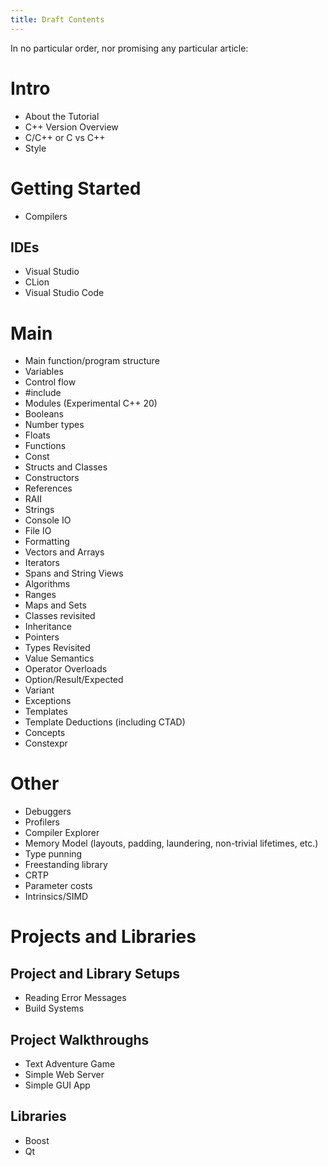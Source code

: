 ```yaml
---
title: Draft Contents
---
```


In no particular order, nor promising any particular article:

# Intro
- About the Tutorial
- C++ Version Overview
- C/C++ or C vs C++
- Style

# Getting Started
- Compilers
## IDEs
- Visual Studio
- CLion
- Visual Studio Code

# Main
- Main function/program structure
- Variables
- Control flow
- #include
- Modules (Experimental C++ 20)
- Booleans
- Number types
- Floats
- Functions
- Const
- Structs and Classes
- Constructors
- References
- RAII
- Strings
- Console IO
- File IO
- Formatting
- Vectors and Arrays
- Iterators
- Spans and String Views
- Algorithms
- Ranges
- Maps and Sets
- Classes revisited
- Inheritance
- Pointers
- Types Revisited
- Value Semantics
- Operator Overloads
- Option/Result/Expected
- Variant
- Exceptions
- Templates
- Template Deductions (including CTAD)
- Concepts
- Constexpr

# Other
- Debuggers
- Profilers
- Compiler Explorer
- Memory Model (layouts, padding, laundering, non-trivial lifetimes, etc.)
- Type punning
- Freestanding library
- CRTP
- Parameter costs
- Intrinsics/SIMD

# Projects and Libraries
## Project and Library Setups
- Reading Error Messages
- Build Systems
## Project Walkthroughs
- Text Adventure Game
- Simple Web Server
- Simple GUI App
## Libraries
- Boost
- Qt